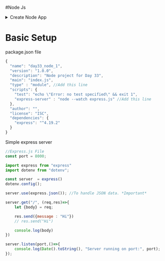 #Node Js
<details>
  <summary> Create Node App  </summary>
  
  ```console
npm init
npm i express
npm run express-server
```

</details>

# Basic Setup
package.json file
```js
{
  "name": "day33_node_1",
  "version": "1.0.0",
  "description": "Node project for Day 33",
  "main": "index.js",
  "type" : "module", //Add this line
  "scripts": {
    "test": "echo \"Error: no test specified\" && exit 1",
    "express-server" : "node --watch express.js" //Add this line
  },
  "author": "",
  "license": "ISC",
  "dependencies": {
    "express": "^4.19.2"
  }
}
```

Simple express server

```js
//Express.js File
const port = 8000;

import express from "express"
import dotenv from "dotenv";

const server  = express()
dotenv.config();

server.use(express.json()); //To handle JSON data. *Important*

server.get("/", (req,res)=>{
    let {body} = req;

    res.send({message : "Hi"})
    // res.send("Hi")

    console.log(body)
})

server.listen(port,()=>{
    console.log(Date().toString(), "Server running on port:", port);
});
```
